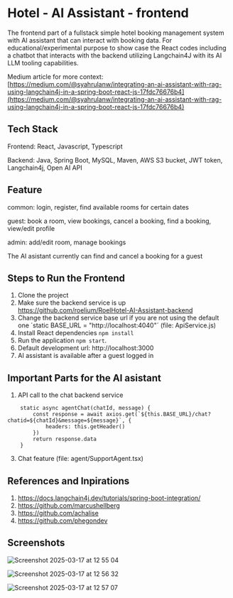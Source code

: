 # Hotel - AI Assistant - frontend

The frontend part of a fullstack simple hotel booking management system with AI assistant that can interact with booking data. For educational/experimental purpose to show case the React codes including a chatbot that interacts with the backend utilizing Langchain4J with its AI LLM tooling capabilities.

Medium article for more context: [https://medium.com/@syahrulanw/integrating-an-ai-assistant-with-rag-using-langchain4j-in-a-spring-boot-react-js-17fdc76676b4](https://medium.com/@syahrulanw/integrating-an-ai-assistant-with-rag-using-langchain4j-in-a-spring-boot-react-js-17fdc76676b4)

## Tech Stack

Frontend: React, Javascript, Typescript

Backend: Java, Spring Boot, MySQL, Maven, AWS S3 bucket, JWT token, Langchain4j, Open AI API

## Feature

common: login, register, find available rooms for certain dates

guest: book a room, view bookings, cancel a booking, find a booking, view/edit profile

admin: add/edit room, manage bookings 

The AI asistant currently can find and cancel a booking for a guest 

## Steps to Run the Frontend
1. Clone the project
2. Make sure the backend service is up https://github.com/roelium/RoelHotel-AI-Assistant-backend
3. Change the backend service base url if you are not using the default one ´static BASE_URL = "http://localhost:4040"´ (file: ApiService.js)
4. Install React dependencies `npm install`
5. Run the application `npm start`.
6. Default development url: http://localhost:3000
7. AI assistant is available after a guest logged in

## Important Parts for the AI asistant
1. API call to the chat backend service
````
    static async agentChat(chatId, message) {
        const response = await axios.get(`${this.BASE_URL}/chat?chatid=${chatId}&message=${message}`, {
            headers: this.getHeader()
        })
        return response.data
    }
````
3. Chat feature (file: agent/SupportAgent.tsx)


## References and Inpirations

1. https://docs.langchain4j.dev/tutorials/spring-boot-integration/<br/>
2. https://github.com/marcushellberg<br/>
3. https://github.com/achalise<br/>
4. https://github.com/phegondev<br/>

## Screenshots

![Screenshot 2025-03-17 at 12 55 04](https://github.com/user-attachments/assets/23d565e3-c2a8-45dd-9f48-b32f3dc0d718)

![Screenshot 2025-03-17 at 12 56 32](https://github.com/user-attachments/assets/91dc5eed-db00-48eb-8388-86f1b4b3e33e)

![Screenshot 2025-03-17 at 12 57 07](https://github.com/user-attachments/assets/92240595-b181-43ed-9413-d5f66311f5ff)


